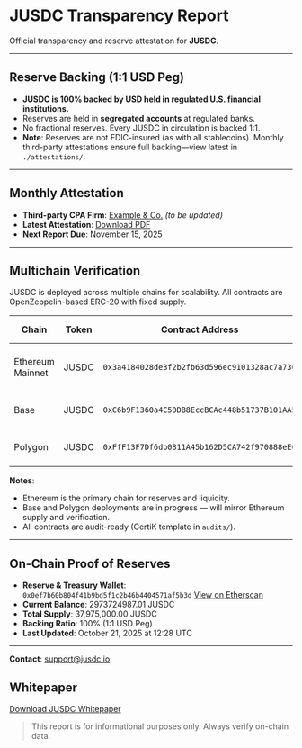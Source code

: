 # JUSDC Transparency Report

Official transparency and reserve attestation for **JUSDC**.

---

## Reserve Backing (1:1 USD Peg)

- **JUSDC is 100% backed by USD held in regulated U.S. financial institutions.**
- Reserves are held in **segregated accounts** at regulated banks.
- No fractional reserves. Every JUSDC in circulation is backed 1:1.
- **Note**: Reserves are not FDIC-insured (as with all stablecoins). Monthly third-party attestations ensure full backing—view latest in `./attestations/`.

---

## Monthly Attestation

- **Third-party CPA Firm**: [Example & Co.](https://example.com) *(to be updated)*
- **Latest Attestation**: [Download PDF](./attestations/2025-10-attestation.pdf)
- **Next Report Due**: November 15, 2025

---

## Multichain Verification

JUSDC is deployed across multiple chains for scalability. All contracts are OpenZeppelin-based ERC-20 with fixed supply.

| Chain            | Token  | Contract Address                             | Status                          | Explorer Link                                                                 |
|------------------|--------|----------------------------------------------|----------------------------------|-------------------------------------------------------------------------------|
| Ethereum Mainnet | JUSDC  | `0x3a4184028de3f2b2fb63d596ec9101328ac7a736` | Verified & Active (37.97M supply) | [View on Etherscan](https://etherscan.io/token/0x3a4184028de3f2b2fb63d596ec9101328ac7a736) |
| Base             | JUSDC  | `0xC6b9F1360a4C50DB8EccBCAc448b51737B101AA5` | Placeholder (Deploy Soon)       | [View on BaseScan](https://basescan.org/token/0xC6b9F1360a4C50DB8EccBCAc448b51737B101AA5) |
| Polygon          | JUSDC  | `0xFfF13F7Df6db0811A45b162D5CA742f970888eE0` | Placeholder (Deploy Soon)       | [View on PolygonScan](https://polygonscan.com/token/0xFfF13F7Df6db0811A45b162D5CA742f970888eE0) |

**Notes**:
- Ethereum is the primary chain for reserves and liquidity.
- Base and Polygon deployments are in progress — will mirror Ethereum supply and verification.
- All contracts are audit-ready (CertiK template in `audits/`).

---

## On-Chain Proof of Reserves
- **Reserve & Treasury Wallet**: `0x0ef7b60b804f41b9bd5f1c2b46b4404571af5b3d`
  [View on Etherscan](https://etherscan.io/address/0x0ef7b60b804f41b9bd5f1c2b46b4404571af5b3d#tokentxns)
- **Current Balance**: 2973724987.01 JUSDC
- **Total Supply**: 37,975,000.00 JUSDC
- **Backing Ratio**: 100% (1:1 USD Peg)
- **Last Updated**: October 21, 2025 at 12:28 UTC



---

**Contact**: [support@jusdc.io](mailto:support@jusdc.io)
## Whitepaper
[Download JUSDC Whitepaper](https://whitepaper-jusdc.vercel.app)

> This report is for informational purposes only. Always verify on-chain data.
